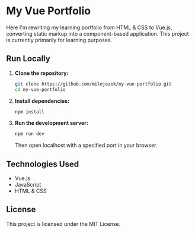 # My Vue Portfolio

Here I'm rewriting my learning portfolio from HTML & CSS to Vue.js, converting static markup into a component-based application. This project is currently primarily for learning purposes.

## Run Locally

1. **Clone the repository:**
   ```bash
   git clone https://github.com/milojezek/my-vue-portfolio.git
   cd my-vue-portfolio
   ```

2. **Install dependencies:**
   ```bash
   npm install
   ```

3. **Run the development server:**
   ```bash
   npm run dev
   ```
   Then open localhost with a specified port in your browser.


## Technologies Used

- Vue.js
- JavaScript
- HTML & CSS

## License

This project is licensed under the MIT License.